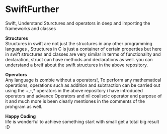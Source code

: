 SwiftFurther
============

Swift, Understand Sturctures and operators in deep and importing the frameworks and classes


**Structures**  
Structures in swift are not just the structures in any other programming languages , Structures in C is just a container of certain properties
but here in swift structures and classes are very similar in terms of functionality and declaration, struct can have methods and declarations as well.
you can understand a breif about the swift structures in the above repository.  

**Operators**  
Any language is zombie without a operators!, To perform any mathematical operations, operations such as addition and subtraction can be carried out  
using the +,-,* operators in the above repository i have introduced operators and advance Operators and nil coaliscic operator and purpose of it and 
much more is been clearly mentiones in the comments of the prohgram as well. 


**Happy Coding**  
life is wonderful to achieve something start with small get a total big result :D 
